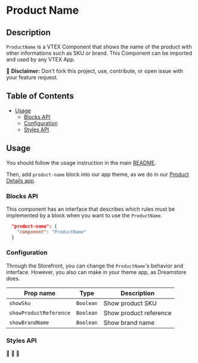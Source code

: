 # Product Name

## Description

`ProductName` is a VTEX Component that shows the name of the product with other informations such as SKU or brand.
This Component can be imported and used by any VTEX App.

:loudspeaker: **Disclaimer:** Don't fork this project, use, contribute, or open issue with your feature request.

## Table of Contents
- [Usage](#usage)
  - [Blocks API](#blocks-api)
  - [Configuration](#configuration)
  - [Styles API](#styles-api)

## Usage

You should follow the usage instruction in the main [README](https://github.com/vtex-apps/store-components/blob/master/README.md#usage).

Then, add `product-name` block into our app theme, as we do in our [Product Details app](https://github.com/vtex-apps/product-details/blob/master/store/blocks.json). 

### Blocks API

This component has an interface that describes which rules must be implemented by a block when you want to use the `ProductName`.

```json
  "product-name": {
    "component": "ProductName"
  }
```

### Configuration

Through the Storefront, you can change the `ProductName`'s behavior and interface. However, you also can make in your theme app, as Dreamstore does.

| Prop name | Type | Description |
| --- | --- | --- |
| `showSku` | `Boolean` | Show product SKU |
| `showProductReference` | `Boolean` | Show product reference |
| `showBrandName` | `Boolean` | Show brand name |

### Styles API
:construction: :construction: :construction: